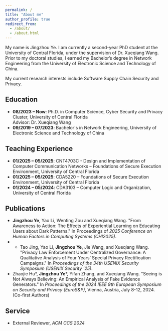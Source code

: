 ```yaml
---
permalink: /
title: "About me"
author_profile: true
redirect_from: 
  - /about/
  - /about.html
---
```


My name is Jingzhou Ye. I am currently a second-year PhD student at the University of Central Florida, under the supervision of Dr. Xueqiang Wang. Prior to my doctoral studies, I earned my Bachelor’s degree in Network Engineering from the University of Electronic Science and Technology of China.

My current research interests include Software Supply Chain Security and Privacy.




## Education
- **08/2023 – Now**: Ph.D. in Computer Science, Cyber Security and Privacy Cluster, University of Central Florida  
  Advisor: Dr. Xueqiang Wang
- **09/2019 – 07/2023**: Bachelor's in Network Engineering, University of Electronic Science and Technology of China

## Teaching Experience
- **01/2025 – 05/2025**: CNT4703C - Design and Implementation of Computer Communication Networks – Foundations of Secure Execution Environment, University of Central Florida
- **01/2025 – 05/2025**: CDA5220 – Foundations of Secure Execution Environment, University of Central Florida
- **01/2024 – 05/2024**: CDA3103 – Computer Logic and Organization, University of Central Florida

## Publications
- **Jingzhou Ye**, Yao Li, Wenting Zou and Xueqiang Wang. "From Awareness to Action: The Effects of Experiential Learning on Educating Users about Dark Patterns." In Proceedings of *2025 Conference on Human Factors in Computing Systems (CHI2025)*.
- - Tao Jing, Yao Li, **Jingzhou Ye**, Jie Wang, and Xueqiang Wang. "Privacy Law Enforcement Under Centralized Governance: A Qualitative Analysis of Four Years’ Special Privacy Rectification Campaigns." In *Proceedings of the 34th USENIX Security Symposium (USENIX Security '25)*.
- Zhaojie Hu*, **Jingzhou Ye***, Yifan Zhang, and Xueqiang Wang. "Seeing is Not Always Believing: An Empirical Analysis of Fake Evidence Generators." In *Proceedings of the 2024 IEEE 9th European Symposium on Security and Privacy (EuroS&P)*, Vienna, Austria, July 8-12, 2024. (Co-first Authors)



## Service
- External Reviewer, *ACM CCS 2024*
